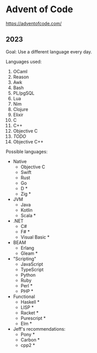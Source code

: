 # Advent of Code

https://adventofcode.com/

## 2023

Goal: Use a different language every day.

Languages used:

1. OCaml
1. Reason
1. Awk
1. Bash
1. PL/pgSQL
1. Lua
1. Nim
1. Clojure
1. Elixir
1. C
1. C++
1. Objective C
1. *TODO*
1. Objective C++

Possible languages:

- Native
    - Objective C
    - Swift
    - Rust
    - Go
    - D *
    - Zig *
- JVM
    - Java
    - Kotlin
    - Scala *
- .NET
    - C#
    - F# *
    - Visual Basic *
- BEAM
    - Erlang
    - Gleam *
- "Scripting"
    - JavaScript
    - TypeScript
    - Python
    - Ruby
    - Perl *
    - PHP *
- Functional
    - Haskell *
    - LISP *
    - Racket *
    - Purescript *
    - Elm *
- Jeff's recommendations:
    - Pony *
    - Carbon *
    - cpp2 *
